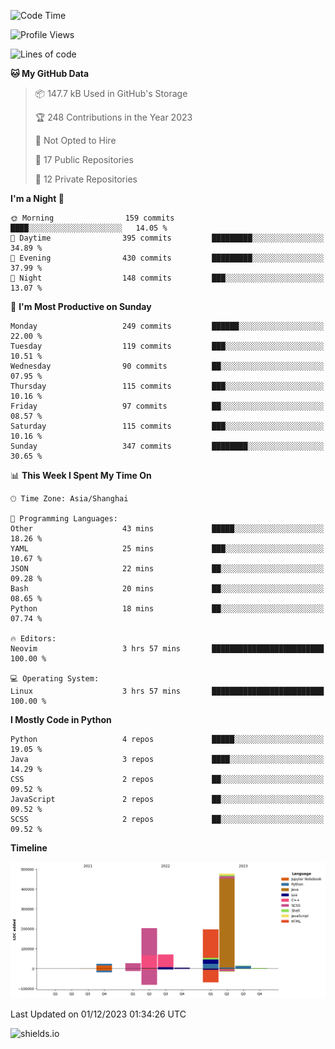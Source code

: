 <!--START_SECTION:waka-->
![Code Time](http://img.shields.io/badge/Code%20Time-363%20hrs%204%20mins-blue)

![Profile Views](http://img.shields.io/badge/Profile%20Views-0-blue)

![Lines of code](https://img.shields.io/badge/From%20Hello%20World%20I%27ve%20Written-1.0%20million%20lines%20of%20code-blue)

**🐱 My GitHub Data** 

> 📦 147.7 kB Used in GitHub's Storage 
 > 
> 🏆 248 Contributions in the Year 2023
 > 
> 🚫 Not Opted to Hire
 > 
> 📜 17 Public Repositories 
 > 
> 🔑 12 Private Repositories 
 > 
**I'm a Night 🦉** 

```text
🌞 Morning                159 commits         ████░░░░░░░░░░░░░░░░░░░░░   14.05 % 
🌆 Daytime                395 commits         █████████░░░░░░░░░░░░░░░░   34.89 % 
🌃 Evening                430 commits         █████████░░░░░░░░░░░░░░░░   37.99 % 
🌙 Night                  148 commits         ███░░░░░░░░░░░░░░░░░░░░░░   13.07 % 
```
📅 **I'm Most Productive on Sunday** 

```text
Monday                   249 commits         ██████░░░░░░░░░░░░░░░░░░░   22.00 % 
Tuesday                  119 commits         ███░░░░░░░░░░░░░░░░░░░░░░   10.51 % 
Wednesday                90 commits          ██░░░░░░░░░░░░░░░░░░░░░░░   07.95 % 
Thursday                 115 commits         ███░░░░░░░░░░░░░░░░░░░░░░   10.16 % 
Friday                   97 commits          ██░░░░░░░░░░░░░░░░░░░░░░░   08.57 % 
Saturday                 115 commits         ███░░░░░░░░░░░░░░░░░░░░░░   10.16 % 
Sunday                   347 commits         ████████░░░░░░░░░░░░░░░░░   30.65 % 
```


📊 **This Week I Spent My Time On** 

```text
🕑︎ Time Zone: Asia/Shanghai

💬 Programming Languages: 
Other                    43 mins             █████░░░░░░░░░░░░░░░░░░░░   18.26 % 
YAML                     25 mins             ███░░░░░░░░░░░░░░░░░░░░░░   10.67 % 
JSON                     22 mins             ██░░░░░░░░░░░░░░░░░░░░░░░   09.28 % 
Bash                     20 mins             ██░░░░░░░░░░░░░░░░░░░░░░░   08.65 % 
Python                   18 mins             ██░░░░░░░░░░░░░░░░░░░░░░░   07.74 % 

🔥 Editors: 
Neovim                   3 hrs 57 mins       █████████████████████████   100.00 % 

💻 Operating System: 
Linux                    3 hrs 57 mins       █████████████████████████   100.00 % 
```

**I Mostly Code in Python** 

```text
Python                   4 repos             █████░░░░░░░░░░░░░░░░░░░░   19.05 % 
Java                     3 repos             ████░░░░░░░░░░░░░░░░░░░░░   14.29 % 
CSS                      2 repos             ██░░░░░░░░░░░░░░░░░░░░░░░   09.52 % 
JavaScript               2 repos             ██░░░░░░░░░░░░░░░░░░░░░░░   09.52 % 
SCSS                     2 repos             ██░░░░░░░░░░░░░░░░░░░░░░░   09.52 % 
```



**Timeline**

![Lines of Code chart](https://raw.githubusercontent.com/kopp4/kopp4/main/assets/bar_graph.png)


 Last Updated on 01/12/2023 01:34:26 UTC
<!--END_SECTION:waka-->
![shields.io](https://img.shields.io/github/commit-activity/w/kopp4/kopp4?color=g&label=abusing%20bot&style=flat-square)
